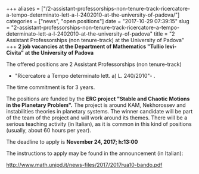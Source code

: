 +++
aliases = ["/2-assistant-professorships-non-tenure-track-ricercatore-a-tempo-determinato-lett-a-l-2402010-at-the-university-of-padova/"]
categories = ["news", "open positions"]
date = "2017-10-29 07:39:15"
slug = "2-assistant-professorships-non-tenure-track-ricercatore-a-tempo-determinato-lett-a-l-2402010-at-the-university-of-padova"
title = "2 Assistant Professorships (non tenure-track) at the University of Padova"
+++
**2 job vacancies at the Department of Mathematics "Tullio levi-Civita"
at the University of Padova**

The offered positions are 2 Assistant Professorships (non tenure-track)
- "Ricercatore a Tempo determinato lett. a) L. 240/2010"- .

The time commitment is for 3 years.

The positions are funded by the **ERC project "Stable and Chaotic
Motions in the Planetary Problem".** The project is around KAM,
Nekhorossev and instabilities theories in planetary systems. The winner
candidate will be part of the team of the project and will work around
its themes. There will be a serious teaching activity (in Italian), as
it is common in this kind of positions (usually, about 60 hours per
year).

The deadline to apply is **November 24, 2017; h:13:00**

The instructions to apply may be found in the announcement (in Italian):

<http://www.math.unipd.it/news-files/2017/2017rua10-bando.pdf>
